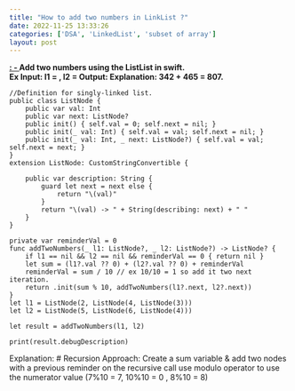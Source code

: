 ```yaml
---
title: "How to add two numbers in LinkList ?"
date: 2022-11-25 13:33:26
categories: ['DSA', 'LinkedList', 'subset of array']
layout: post
---
```


<!-- wp:paragraph -->
<strong><a href="https://leetcode.com/problems/add-two-numbers/description/" target="_blank" rel="noopener" title="">: - </a> Add two numbers using the ListList in swift. <br> Ex Input: l1 = , l2 =  Output:  Explanation: 342 + 465 = 807.</strong>


<!-- /wp:paragraph -->

<!-- wp:code -->
<pre class="wp-block-code"><code lang="swift" class="language-swift">//Definition for singly-linked list.
public class ListNode {
    public var val: Int
    public var next: ListNode?
    public init() { self.val = 0; self.next = nil; }
    public init(_ val: Int) { self.val = val; self.next = nil; }
    public init(_ val: Int, _ next: ListNode?) { self.val = val; self.next = next; }
}
extension ListNode: CustomStringConvertible {
    
    public var description: String {
        guard let next = next else {
            return "\(val)"
        }
        return "\(val) -> " + String(describing: next) + " "
    }
}

private var reminderVal = 0
func addTwoNumbers(_ l1: ListNode?, _ l2: ListNode?) -> ListNode? {
    if l1 == nil && l2 == nil && reminderVal == 0 { return nil }
    let sum = (l1?.val ?? 0) + (l2?.val ?? 0) + reminderVal
    reminderVal = sum / 10 // ex 10/10 = 1 so add it two next iteration.
    return .init(sum % 10, addTwoNumbers(l1?.next, l2?.next))
}
let l1 = ListNode(2, ListNode(4, ListNode(3)))
let l2 = ListNode(5, ListNode(6, ListNode(4)))

let result = addTwoNumbers(l1, l2)

print(result.debugDescription)</code></pre>
<!-- /wp:code -->

<!-- wp:paragraph -->
Explanation: # Recursion Approach: Create a sum variable & add two nodes with a previous reminder on the recursive call use modulo operator to use the numerator value (7%10 = 7, 10%10 = 0 , 8%10 = 8)


<!-- /wp:paragraph -->